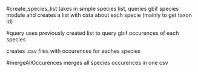 #create_species_list 
takes in simple species list, queries gbif species module and creates a list with data about each specie (mainly to get taxon id)

#query 
uses previously created list to query gbif occurences of each species 

creates .csv files with occurences for eaches species

#mergeAllOccurences
merges all species occurences in one csv 



